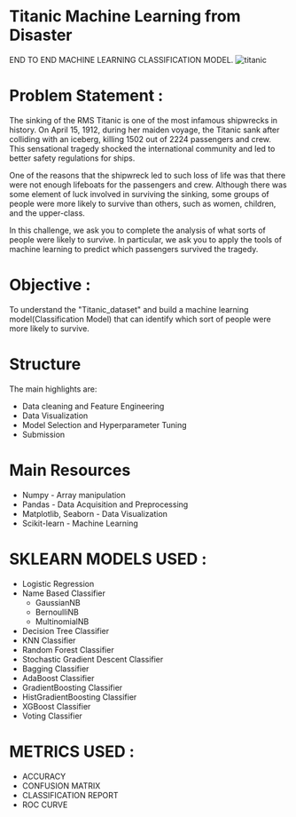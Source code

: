 # Titanic Machine Learning from Disaster
END TO END MACHINE LEARNING CLASSIFICATION MODEL.
![titanic](https://vignette.wikia.nocookie.net/titanic/images/4/4a/2h_18m.png/revision/latest?cb=20200822133436)
# Problem Statement :
The sinking of the RMS Titanic is one of the most infamous shipwrecks in history. On April 15, 1912, during her maiden voyage, the Titanic sank after colliding with an iceberg, killing 1502 out of 2224 passengers and crew. This sensational tragedy shocked the international community and led to better safety regulations for ships.

One of the reasons that the shipwreck led to such loss of life was that there were not enough lifeboats for the passengers and crew. Although there was some element of luck involved in surviving the sinking, some groups of people were more likely to survive than others, such as women, children, and the upper-class.

In this challenge, we ask you to complete the analysis of what sorts of people were likely to survive. In particular, we ask you to apply the tools of machine learning to predict which passengers survived the tragedy.
# Objective :
To understand the "Titanic_dataset" and build a machine learning model(Classification Model) that can identify which sort of people were more likely to survive.
# Structure
The main highlights are:
* Data cleaning and Feature Engineering
* Data Visualization
* Model Selection and Hyperparameter Tuning
* Submission
# Main Resources
* Numpy - Array manipulation
* Pandas - Data Acquisition and Preprocessing
* Matplotlib, Seaborn - Data Visualization
* Scikit-learn - Machine Learning
# SKLEARN MODELS USED :
* Logistic Regression
* Name Based Classifier
  - GaussianNB
  - BernoulliNB
  - MultinomialNB
* Decision Tree Classifier
* KNN Classifier
* Random Forest Classifier
* Stochastic Gradient Descent Classifier
* Bagging Classifier
* AdaBoost Classifier
* GradientBoosting Classifier
* HistGradientBoosting Classifier
* XGBoost Classifier
* Voting Classifier
# METRICS USED :
* ACCURACY
* CONFUSION MATRIX
* CLASSIFICATION REPORT
* ROC CURVE
